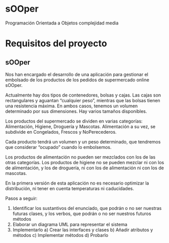# sOOper
Programación Orientada a Objetos complejidad media 


# Requisitos del proyecto
## sOOper
Nos han encargado el desarrollo de una aplicación para gestionar el embolsado de los productos de los pedidos de supermercado online sOOper.

Actualmente hay dos tipos de contenedores, bolsas y cajas. Las cajas son rectangulares y aguantan “cualquier peso”, mientras que las bolsas tienen una resistencia máxima. En ambos casos, tenemos un volumen determinado por sus dimensiones. Hay varios tamaños disponibles.

Los productos del supermercado se dividen en varias categorías: Alimentación, Higiene, Droguería y Mascotas. Alimentación a su vez, se subdivide en Congelados, Frescos y NoPerecederos.

Cada producto tendrá un volumen y un peso determinado, que tendremos que considerar “ocupado” cuando lo embolsemos.

Los productos de alimentación no pueden ser mezclados con los de las otras categorías. Los productos de higiene no se pueden mezclar ni con los de alimentación, y los de droguería, ni con los de alimentación ni con los de mascotas.

En la primera versión de esta aplicación no es necesario optimizar la distribución, ni tener en cuenta temperaturas ni caducidades.

Pasos a seguir:
1)	Identificar los sustantivos del enunciado, que podrán o no ser nuestras futuras clases, y los verbos, que podrán o no ser nuestros futuros métodos
2)	Elaborar un diagrama UML para representar el sistema
3)	Implementarlo
a)	Crear las interfaces y clases
b)	Añadir atributos y métodos
c)	Implementar métodos
d)	Probarlo

